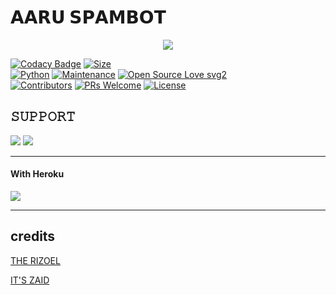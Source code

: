 # 𝗔𝗔𝗥𝗨 𝗦𝗣𝗔𝗠𝗕𝗢𝗧

<p align="center">
  <img src="https://telegra.ph//file/e4bff82ab3fbc72818adc.jpg">
</p>


[![Codacy Badge](https://api.codacy.com/project/badge/Grade/f7c51539e67b483bb8d7749acca51d3a)](https://app.codacy.com/gh/BANNA-XD123/SPAM_BOT?utm_source=github.com&utm_medium=referral&utm_content=sameerpanthi/SPAM_BOT&utm_campaign=Badge_Grade_Settings)
[![Size](https://img.shields.io/github/repo-size/BANNA-XD123/SPAM_BOT?style=flat-square&color=green)](https://github.com/BANNA-XD123/SPAM_BOT/)   
[![Python](https://img.shields.io/badge/Python-v3.9-blue)](https://www.python.org/)
[![Maintenance](https://img.shields.io/badge/Maintained%3F-yes-green.svg)](https://github.com/BANNA-XD123/SPAM_BOT/graphs/commit-activity)
[![Open Source Love svg2](https://badges.frapsoft.com/os/v2/open-source.svg?v=103)](https://github.com/BANNA-XD123/SPAMBOT)   
[![Contributors](https://img.shields.io/github/contributors/sameerpanthi/deadly-spam-bot?style=flat-square&color=green)](https://github.com/BANNA-XD123/SPAM_BOT/graphs/contributors)
[![PRs Welcome](https://img.shields.io/badge/PRs-welcome-brightgreen.svg?style=flat-square)](https://makeapullrequest.com)
[![License](https://img.shields.io/badge/License-AGPL-blue)](https://github.com/BANNA-XD123/SPAM_BOT/blob/main/LICENSE)



## 𝚂𝚄𝙿𝙿𝙾𝚁𝚃 
                          
<a href="https://t.me/AARU_SPAMBOT"><img src="https://img.shields.io/badge/Join-SUPPORT%20GROUP-red.svg?logo=Telegram"></a>
<a href="https://t.me/AARU_SPAMBOT"><img src="https://img.shields.io/badge/Join-SUPPORT%20CHANNEL-red.svg?logo=Telegram"></a>

-------------------------------------------------

#### With Heroku

<a href="https://www.heroku.com/deploy?template=https://github.com/TIMESISNOTWAITING/Deploy">
  <img src="https://www.herokucdn.com/deploy/button.svg">
</a>


-------------------------------------------------

## credits 


[THE RIZOEL](t.me/TheRiZoeL)

[IT'S ZAID](t.me/TheSupportChat)
